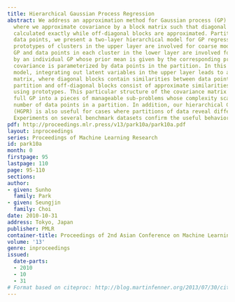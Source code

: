 ```yaml
---
title: Hierarchical Gaussian Process Regression
abstract: We address an approximation method for Gaussian process (GP) regression,
  where we approximate covariance by a block matrix such that diagonal blocks are
  calculated exactly while off-diagonal blocks are approximated. Partitioning input
  data points, we present a two-layer hierarchical model for GP regression, where
  prototypes of clusters in the upper layer are involved for coarse modeling by a
  GP and data points in each cluster in the lower layer are involved for fine modeling
  by an individual GP whose prior mean is given by the corresponding prototype and
  covariance is parameterized by data points in the partition. In this hierarchical
  model, integrating out latent variables in the upper layer leads to a block covariance
  matrix, where diagonal blocks contain similarities between data points in the same
  partition and off-diagonal blocks consist of approximate similarities calculated
  using prototypes. This particular structure of the covariance matrix divides the
  full GP into a pieces of manageable sub-problems whose complexity scales with the
  number of data points in a partition. In addition, our hierarchical GP regression
  (HGPR) is also useful for cases where partitions of data reveal different characteristics.
  Experiments on several benchmark datasets confirm the useful behavior of our method.
pdf: http://proceedings.mlr.press/v13/park10a/park10a.pdf
layout: inproceedings
series: Proceedings of Machine Learning Research
id: park10a
month: 0
firstpage: 95
lastpage: 110
page: 95-110
sections: 
author:
- given: Sunho
  family: Park
- given: Seungjin
  family: Choi
date: 2010-10-31
address: Tokyo, Japan
publisher: PMLR
container-title: Proceedings of 2nd Asian Conference on Machine Learning
volume: '13'
genre: inproceedings
issued:
  date-parts:
  - 2010
  - 10
  - 31
# Format based on citeproc: http://blog.martinfenner.org/2013/07/30/citeproc-yaml-for-bibliographies/
---
```

